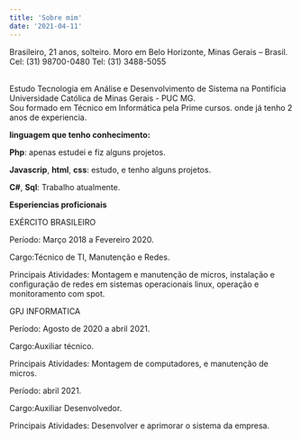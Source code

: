```yaml
---
title: 'Sobre mim'
date: '2021-04-11'
---
```


Brasileiro, 21 anos, solteiro. 
Moro em Belo Horizonte, Minas Gerais – Brasil.
Cel: (31) 98700-0480 Tel: (31) 3488-5055


<br>Estudo Tecnologia em Análise e Desenvolvimento de Sistema na Pontifícia Universidade Católica de Minas Gerais - PUC MG.
<br>Sou formado em Técnico em Informática pela Prime cursos. onde já tenho 2 anos de experiencia.

**linguagem que tenho conhecimento:**

**Php**: apenas estudei e fiz alguns projetos.  

**Javascrip**, **html**, **css**: estudo, e tenho alguns projetos.

**C#**, **Sql**: Trabalho atualmente.

**Esperiencias proficionais**

EXÉRCITO BRASILEIRO 

Período: Março 2018 a Fevereiro 2020.
 
 Cargo:Técnico de TI, Manutenção e Redes.
  
Principais Atividades: Montagem e manutenção de micros, instalação e configuração de redes em sistemas operacionais linux, operação e monitoramento com spot.

GPJ INFORMATICA  

Período: Agosto de 2020 a abril 2021.
 
 Cargo:Auxiliar técnico.

Principais Atividades: Montagem de computadores, e manutenção de micros.

Período: abril 2021.
 
 Cargo:Auxiliar Desenvolvedor.

Principais Atividades: Desenvolver e aprimorar o sistema da empresa.